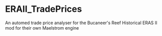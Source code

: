 # ERAII_TradePrices
An automed trade price analyser for the Bucaneer's Reef Historical ERAS II mod for their own Maelstrom engine
